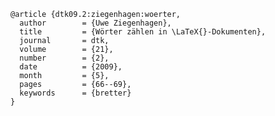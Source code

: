     @article {dtk09.2:ziegenhagen:woerter,
      author        = {Uwe Ziegenhagen},
      title         = {Wörter zählen in \LaTeX{}-Dokumenten},
      journal       = dtk,
      volume        = {21},
      number        = {2},
      date          = {2009},
      month         = {5},
      pages         = {66--69},
      keywords      = {bretter}
    }